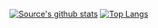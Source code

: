 [![Source's github stats](https://github-readme-stats.vercel.app/api?username=topilski&count_private=true&show_icons=true)](https://github.com/anuraghazra/github-readme-stats) [![Top Langs](https://github-readme-stats.vercel.app/api/top-langs/?username=topilski&layout=compact)](https://github.com/anuraghazra/github-readme-stats) 
